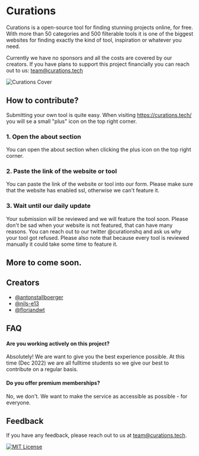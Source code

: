 
# Curations

Curations is a open-source tool for finding stunning projects online, for free.
With more than 50 categories and 500 filterable tools it is one of the biggest websites for finding exactly the kind of tool, inspiration or whatever you need.

Currently we have no sponsors and all the costs are covered by our creators.
If you have plans to support this project financially you can reach out to us: team@curations.tech

![Curations Cover](https://www.curations.tech/curations_social_image.jpg)

## How to contribute?
Submitting your own tool is quite easy. When visiting https://curations.tech/ you will se a small "plus" icon on the top right corner.

### 1. Open the about section
You can open the about section when clicking the plus icon on the top right corner.

### 2. Paste the link of the website or tool
You can paste the link of the website or tool into our form. Please make sure that
the website has enabled ssl, otherwise we can't feature it.

### 3. Wait until our daily update
Your submission will be reviewed and we will feature the tool soon. Please don't be sad when your website is not featured, that can have many reasons.
You can reach out to our twitter @curationshq and ask us why your tool got refused.
Please also note that because every tool is reviewed manually it could take some time to feature it.

## More to come soon.
## Creators

- [@antonstallboerger](https://github.com/antonstallboerger)
- [@nils-e13](https://github.com/nils-e13)
- [@floriandwt](https://www.github.com/floriandwt)


## FAQ

#### Are you working actively on this project?

Absolutely! We are want to give you the best experience possible. At this time (Dec 2022) we
are all fulltime students so we give our best to contribute on a regular basis.

#### Do you offer premium memberships?

No, we don't. We want to make the service as accessible as possible - for everyone.


## Feedback

If you have any feedback, please reach out to us at team@curations.tech.


[![MIT License](https://img.shields.io/badge/License-MIT-green.svg)](https://choosealicense.com/licenses/mit/)